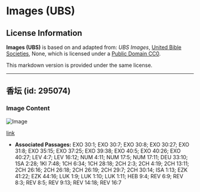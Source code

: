 # Images (UBS)

## License Information

**Images (UBS)** is based on and adapted from: _UBS Images_, [United Bible Societies](https://unitedbiblesocieties.org/), None, which is licensed under a [Public Domain CC0](https://creativecommons.org/public-domain/cc0/).

This markdown version is provided under the same license.



--------------------------------

## 香坛 (id: 295074)

### Image Content

![Image](https://cdn.aquifer.bible/aquifer-content/resources/Media/WEB-0447_incense_altar.jpg)

[link](https://cdn.aquifer.bible/aquifer-content/resources/Media/WEB-0447_incense_altar.jpg)

* **Associated Passages:** EXO 30:1; EXO 30:7; EXO 30:8; EXO 30:27; EXO 31:8; EXO 35:15; EXO 37:25; EXO 39:38; EXO 40:5; EXO 40:26; EXO 40:27; LEV 4:7; LEV 16:12; NUM 4:11; NUM 17:5; NUM 17:11; DEU 33:10; 1SA 2:28; 1KI 7:48; 1CH 6:34; 1CH 28:18; 2CH 2:3; 2CH 4:19; 2CH 13:11; 2CH 26:16; 2CH 26:18; 2CH 26:19; 2CH 29:7; 2CH 30:14; ISA 1:13; EZK 41:22; EZK 44:16; LUK 1:9; LUK 1:10; LUK 1:11; HEB 9:4; REV 6:9; REV 8:3; REV 8:5; REV 9:13; REV 14:18; REV 16:7

